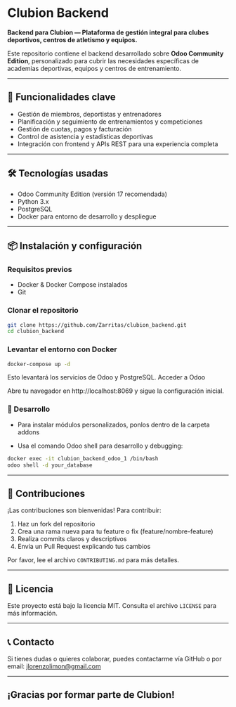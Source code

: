 # Clubion Backend

**Backend para Clubion — Plataforma de gestión integral para clubes deportivos, centros de atletismo y equipos.**

Este repositorio contiene el backend desarrollado sobre **Odoo Community Edition**, personalizado para cubrir las necesidades específicas de academias deportivas, equipos y centros de entrenamiento.

---

## 🚀 Funcionalidades clave

- Gestión de miembros, deportistas y entrenadores  
- Planificación y seguimiento de entrenamientos y competiciones  
- Gestión de cuotas, pagos y facturación  
- Control de asistencia y estadísticas deportivas  
- Integración con frontend y APIs REST para una experiencia completa  

---

## 🛠 Tecnologías usadas

- Odoo Community Edition (versión 17 recomendada)  
- Python 3.x  
- PostgreSQL  
- Docker para entorno de desarrollo y despliegue  

---

## 📦 Instalación y configuración

### Requisitos previos

- Docker & Docker Compose instalados  
- Git  

### Clonar el repositorio

```bash
git clone https://github.com/Zarritas/clubion_backend.git
cd clubion_backend
```

### Levantar el entorno con Docker

```bash
docker-compose up -d
```

Esto levantará los servicios de Odoo y PostgreSQL.
Acceder a Odoo

Abre tu navegador en http://localhost:8069 y sigue la configuración inicial.

### 🧪 Desarrollo

- Para instalar módulos personalizados, ponlos dentro de la carpeta addons

- Usa el comando Odoo shell para desarrollo y debugging:
```bash
docker exec -it clubion_backend_odoo_1 /bin/bash
odoo shell -d your_database
```
---

## 🤝 Contribuciones

¡Las contribuciones son bienvenidas! Para contribuir:

1. Haz un fork del repositorio
2. Crea una rama nueva para tu feature o fix (feature/nombre-feature)
3. Realiza commits claros y descriptivos
4. Envía un Pull Request explicando tus cambios

Por favor, lee el archivo `CONTRIBUTING.md` para más detalles.

---

## 📄 Licencia

Este proyecto está bajo la licencia MIT. Consulta el archivo `LICENSE` para más información.

---

## 📞 Contacto

Si tienes dudas o quieres colaborar, puedes contactarme vía GitHub o por email: jlorenzolimon@gmail.com

---

## ¡Gracias por formar parte de Clubion!

